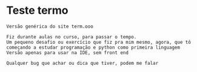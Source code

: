 # Teste termo

    Versão genérica do site term.ooo
    
    Fiz durante aulas no curso, para passar o tempo.
    Um pequeno desafio ou exercício que fiz pra mim mesmo, agora, que tô começando a estudar programação e python como primeira linguagem
    Versão apenas para usar na IDE, sem front end
    
    Qualquer bug que achar ou dica que tiver, podem me falar
    
